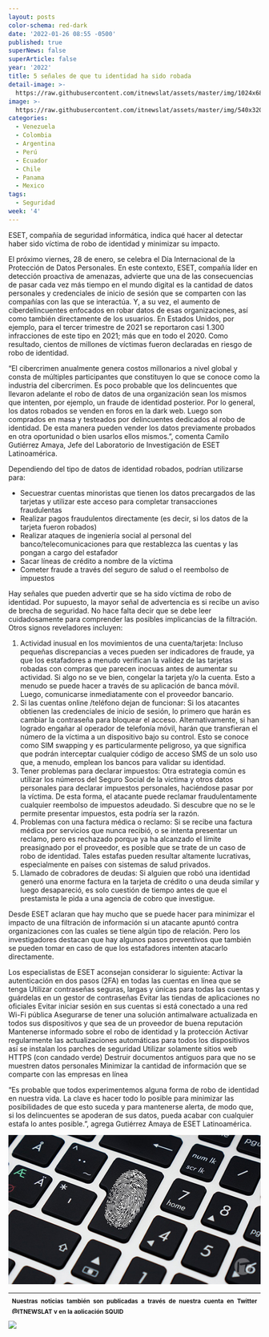 ```yaml
---
layout: posts
color-schema: red-dark
date: '2022-01-26 08:55 -0500'
published: true
superNews: false
superArticle: false
year: '2022'
title: 5 señales de que tu identidad ha sido robada
detail-image: >-
  https://raw.githubusercontent.com/itnewslat/assets/master/img/1024x680/Robo-Datos-g.jpg
image: >-
  https://raw.githubusercontent.com/itnewslat/assets/master/img/540x320/Robo-Datos-p.jpg
categories:
  - Venezuela
  - Colombia
  - Argentina
  - Perú
  - Ecuador
  - Chile
  - Panama
  - Mexico
tags:
  - Seguridad
week: '4'
---
```

ESET, compañía de seguridad informática, indica qué hacer al detectar haber sido víctima de robo de identidad y minimizar su impacto.

El próximo viernes, 28 de enero, se celebra el Día Internacional de la Protección de Datos Personales. En este contexto, ESET, compañía líder en detección proactiva de amenazas, advierte que una de las consecuencias de pasar cada vez más tiempo en el mundo digital es la cantidad de datos personales y credenciales de inicio de sesión que se comparten con las compañías con las que se interactúa. Y, a su vez, el aumento de ciberdelincuentes enfocados en robar datos de esas organizaciones, así como también directamente de los usuarios. En Estados Unidos, por ejemplo, para el tercer trimestre de 2021 se reportaron casi 1.300 infracciones de este tipo en 2021; más que en todo el 2020. Como resultado, cientos de millones de víctimas fueron declaradas en riesgo de robo de identidad.
 
“El cibercrimen anualmente genera costos millonarios a nivel global  y consta de múltiples participantes que constituyen lo que se conoce como la industria del cibercrimen. Es poco probable que los delincuentes que llevaron adelante el robo de datos de una organización sean los mismos que intenten, por ejemplo, un fraude de identidad posterior. Por lo general, los datos robados se venden en foros en la dark web. Luego son comprados en masa y testeados por delincuentes dedicados al robo de identidad. De esta manera pueden vender los datos previamente probados en otra oportunidad o bien usarlos ellos mismos.”, comenta Camilo Gutiérrez Amaya, Jefe del Laboratorio de Investigación de ESET Latinoamérica.
 
Dependiendo del tipo de datos de identidad robados, podrían utilizarse para:

- Secuestrar cuentas minoristas que tienen los datos precargados de las tarjetas y utilizar este acceso para completar transacciones fraudulentas
- Realizar pagos fraudulentos directamente (es decir, si los datos de la tarjeta fueron robados)
- Realizar ataques de ingeniería social al personal del banco/telecomunicaciones para que restablezca las cuentas y las pongan a cargo del estafador
- Sacar líneas de crédito a nombre de la víctima
- Cometer fraude a través del seguro de salud o el reembolso de impuestos

 
Hay señales que pueden advertir que se ha sido víctima de robo de identidad. Por supuesto, la mayor señal de advertencia es si recibe un aviso de brecha de seguridad. No hace falta decir que se debe leer cuidadosamente para comprender las posibles implicancias de la filtración. Otros signos reveladores incluyen:
1. Actividad inusual en los movimientos de una cuenta/tarjeta: Incluso pequeñas discrepancias a veces pueden ser indicadores de fraude, ya que los estafadores a menudo verifican la validez de las tarjetas robadas con compras que parecen inocuas antes de aumentar su actividad. Si algo no se ve bien, congelar la tarjeta y/o la cuenta. Esto a menudo se puede hacer a través de su aplicación de banca móvil. Luego, comunicarse inmediatamente con el proveedor bancario.
1. Si las cuentas online /teléfono dejan de funcionar: Si los atacantes obtienen las credenciales de inicio de sesión, lo primero que harán es cambiar la contraseña para bloquear el acceso. Alternativamente, si han logrado engañar al operador de telefonía móvil, harán que transfieran el número de la víctima a un dispositivo bajo su control. Esto se conoce como SIM swapping y es particularmente peligroso, ya que significa que podrán interceptar cualquier código de acceso SMS de un solo uso que, a menudo, emplean los bancos para validar su identidad.
1. Tener problemas para declarar impuestos: Otra estrategia común es utilizar los números del Seguro Social de la víctima y otros datos personales para declarar impuestos personales,  haciéndose pasar por la víctima. De esta forma, el atacante puede reclamar fraudulentamente cualquier reembolso de impuestos adeudado. Si descubre que no se le permite presentar impuestos, esta podría ser la razón.
1. Problemas con una factura médica o reclamo: Si se recibe una factura médica por servicios que nunca recibió, o se intenta presentar un reclamo, pero es rechazado porque ya ha alcanzado el límite preasignado por el proveedor, es posible que se trate de un caso de robo de identidad. Tales estafas pueden resultar altamente lucrativas, especialmente en países con sistemas de salud privados.
1. Llamado de cobradores de deudas: Si alguien que robó una identidad generó una enorme factura en la tarjeta de crédito o una deuda similar y luego desapareció, es solo cuestión de tiempo antes de que el prestamista le pida a una agencia de cobro que investigue.

 
Desde ESET aclaran que hay mucho que se puede hacer para minimizar el impacto de una filtración de información si un atacante apuntó contra organizaciones con las cuales se tiene algún tipo de relación. Pero los investigadores destacan que hay algunos pasos preventivos que también se pueden tomar en caso de que los estafadores intenten atacarlo directamente.
 
Los especialistas de ESET aconsejan considerar lo siguiente:
Activar la autenticación en dos pasos (2FA) en todas las cuentas en línea que se tenga
Utilizar contraseñas seguras, largas y únicas para todas las cuentas y guárdelas en un gestor de contraseñas
Evitar las tiendas de aplicaciones no oficiales
Evitar iniciar sesión en sus cuentas si está conectado a una red Wi-Fi pública
Asegurarse de tener una solución antimalware actualizada en todos sus dispositivos y que sea de un proveedor de buena reputación
Mantenerse informado sobre el robo de identidad y la protección
Activar regularmente las actualizaciones automáticas para todos los dispositivos así se instalan los parches de seguridad
Utilizar solamente sitios web HTTPS (con candado verde)
Destruir documentos antiguos para que no se muestren datos personales
Minimizar la cantidad de información que se comparte con las empresas en línea
 
“Es probable que todos experimentemos alguna forma de robo de identidad en nuestra vida. La clave es hacer todo lo posible para minimizar las posibilidades de que esto suceda y para mantenerse alerta, de modo que, si los delincuentes se apoderan de sus datos, pueda acabar con cualquier estafa lo antes posible.”, agrega Gutiérrez Amaya de ESET Latinoamérica.

![](https://raw.githubusercontent.com/itnewslat/assets/master/img/540x320/Robo-Datos-p.jpg)

<table style="height: 42px;" width="569">
<tbody>
<tr>
<td style="text-align: justify;"><sub><strong>Nuestras noticias también son publicadas a través de nuestra cuenta en Twitter <a href="https://twitter.com/itnewslat?lang=es">@ITNEWSLAT</a> y en la aplicación <a href="https://squidapp.co/en/">SQUID</a></strong></sub></td>
</tr>
</tbody>
</table>

<img src="https://tracker.metricool.com/c3po.jpg?hash=56f88a41e39ab42c063cc51676587a04"/>